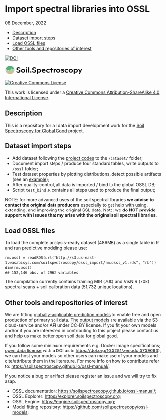 Import spectral libraries into OSSL
================
08 December, 2022



-   [Description](#description)
-   [Dataset import steps](#dataset-import-steps)
-   [Load OSSL files](#load-ossl-files)
-   [Other tools and repositories of
    interest](#other-tools-and-repositories-of-interest)

[![DOI](https://zenodo.org/badge/doi/10.5281/zenodo.5759693.svg)](https://doi.org/10.5281/zenodo.5759693)

[<img src="img/soilspec4gg-logo_fc.png" alt="SoilSpec4GG logo" width="250"/>](https://soilspectroscopy.org/)

[<img alt="Creative Commons License" style="border-width:0" src="https://i.creativecommons.org/l/by-sa/4.0/88x31.png" />](http://creativecommons.org/licenses/by-sa/4.0/)

This work is licensed under a [Creative Commons Attribution-ShareAlike
4.0 International
License](http://creativecommons.org/licenses/by-sa/4.0/).

## Description

This is a repository for all data import development work for the [Soil
Spectroscopy for Global Good](https://soilspectroscopy.org) project.

## Dataset import steps

-   Add dataset following the [project
    codes](https://soilspectroscopy.github.io/ossl-manual/database.html)
    to the `/dataset/` folder;
-   Document import steps / produce four standard tables, write outputs
    to `/ossl` folder;
-   Test dataset properties by plotting distributions, detect possible
    artifacts (see an
    [example](https://soilspectroscopy.github.io/ossl-manual/database.html#oc_usda.calc_wpct));
-   After quality-control, all data is imported / bind to the global
    OSSL DB;
-   Script `test_bind.R` contains all steps used to produce the final
    output;

NOTE: for more advanced uses of the soil spectral libraries **we advise
to contact the original data producers** especially to get help with
using, extending, and improving the original SSL data. Note: we **do NOT
provide support with issues that my arise with the original soil
spectral libraries**.

## Load OSSL files

To load the complete analysis-ready dataset (486MB) as a single table in
R and run predictive modeling please use:

    rm.ossl = readRDS(url("http://s3.us-east-1.wasabisys.com/soilspectroscopy/ossl_import/rm.ossl_v1.rds", "rb"))
    dim(rm.ossl)
    ## 152,146 obs. of 2962 variables

The compilation currently contains training MIR (70k) and VisNIR (70k)
spectral scans + soil calibration data (51,732 unique locations).

## Other tools and repositories of interest

We are fitting [globally-applicable prediction
models](https://github.com/soilspectroscopy/ossl-models) to enable free
and open production of primary soil data. [The output
models](https://doi.org/10.5281/zenodo.5759693) are available via the S3
cloud-service and/or API under CC-BY license. If you fit your own models
and/or if you are interested in contributing to this project please
contact us and help us make better open soil data for global good.

If you follow some minimum requirements e.g. Docker image
specifications; [open data
license](https://opendefinition.org/licenses/) with a DOI as in
<https://doi.org/10.5281/zenodo.5759693>), we can host your models so
other users can make use of your models and cite/attribute them in the
literature. For more info on how to contribute refer to:
<https://soilspectroscopy.github.io/ossl-manual/>.

If you notice a bug or artifact please register an issue and we will try
to fix asap.

-   OSSL documentation:
    <https://soilspectroscopy.github.io/ossl-manual/>;
-   OSSL Explorer: <https://explorer.soilspectroscopy.org>;
-   OSSL Engine: <https://engine.soilspectroscopy.org>;
-   Model fitting repository:
    <https://github.com/soilspectroscopy/ossl-models>;
